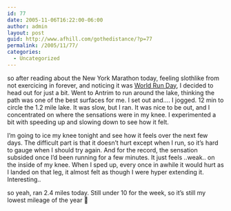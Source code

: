 ```yaml
---
id: 77
date: 2005-11-06T16:22:00-06:00
author: admin
layout: post
guid: http://www.afhill.com/gothedistance/?p=77
permalink: /2005/11/77/
categories:
  - Uncategorized
---
```

so after reading about the New York Marathon today, feeling slothlike from not exercicing in forever, and noticing it was [World Run Day](http://runday.com/), I decided to head out for just a bit. Went to Antrim to run around the lake, thinking the path was one of the best surfaces for me. I set out and&#8230;. I jogged. 12 min to circle the 1.2 mile lake. It was slow, but I ran. It was nice to be out, and I concentrated on where the sensations were in my knee. I experimented a bit with speeding up and slowing down to see how it felt. 

I&#8217;m going to ice my knee tonight and see how it feels over the next few days. The difficult part is that it doesn&#8217;t hurt except when I run, so it&#8217;s hard to gauge when I should try again. And for the record, the sensation subsided once I&#8217;d been running for a few minutes. It just feels ..weak.. on the inside of my knee. When I sped up, every once in awhile it would hurt as I landed on that leg, it almost felt as though I were hyper extending it. Interesting..

so yeah, ran 2.4 miles today. Still under 10 for the week, so it&#8217;s still my lowest mileage of the year 🙂